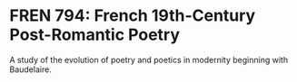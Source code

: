 # FREN 794: French 19th-Century Post-Romantic Poetry

A study of the evolution of poetry and poetics in modernity beginning with Baudelaire.